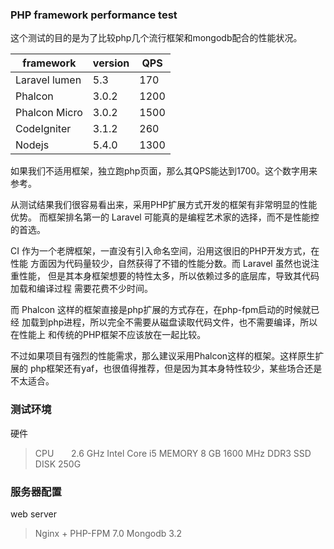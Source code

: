 ### PHP framework performance test ###

这个测试的目的是为了比较php几个流行框架和mongodb配合的性能状况。

framework|version|QPS
-------|------|------
Laravel lumen	|5.3  |170	
Phalcon	|3.0.2|1200	
Phalcon Micro	|3.0.2	|1500	
CodeIgniter	  |  3.1.2	|260
Nodejs	  |  5.4.0	|1300

如果我们不适用框架，独立跑php页面，那么其QPS能达到1700。这个数字用来参考。

从测试结果我们很容易看出来，采用PHP扩展方式开发的框架有非常明显的性能优势。
而框架排名第一的 Laravel 可能真的是编程艺术家的选择，而不是性能控的首选。

CI 作为一个老牌框架，一直没有引入命名空间，沿用这很旧的PHP开发方式，在性能
方面因为代码量较少，自然获得了不错的性能分数。而 Laravel 虽然也说注重性能，
但是其本身框架想要的特性太多，所以依赖过多的底层库，导致其代码加载和编译过程
需要花费不少时间。

而 Phalcon 这样的框架直接是php扩展的方式存在，在php-fpm启动的时候就已经
加载到php进程，所以完全不需要从磁盘读取代码文件，也不需要编译，所以在性能上
和传统的PHP框架不应该放在一起比较。

不过如果项目有强烈的性能需求，那么建议采用Phalcon这样的框架。这样原生扩展的
php框架还有yaf，也很值得推荐，但是因为其本身特性较少，某些场合还是不太适合。

### 测试环境 ###

硬件

> CPU       2.6 GHz Intel Core i5
> MEMORY    8 GB 1600 MHz DDR3
> SSD DISK  250G

### 服务器配置 ###

web server

> Nginx + PHP-FPM 7.0
> Mongodb 3.2


